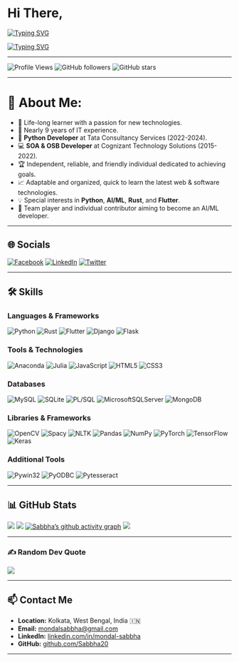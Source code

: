 
# Hi There,

[![Typing SVG](https://readme-typing-svg.demolab.com?font=Delius+Unicase&weight=800&size=35&duration=3500&pause=10&color=D4F6F7&vCenter=true&random=false&width=1080&lines=I+am+Sabbha+Mondal+%F0%9F%91%8B)](https://git.io/typing-svg)

[![Typing SVG](https://readme-typing-svg.demolab.com?font=Delius+Unicase&size=30&duration=3900&pause=10&color=D4F6F7&vCenter=true&random=false&width=1080&height=50&lines=Python+Developer.;Automation+Tool+Developer.;Desktop+App+Developer.;Mobile+App+Developer.;AI%2FML+Ops+Developer)](https://git.io/typing-svg)

---

![Profile Views](https://komarev.com/ghpvc/?username=Sabbha20&style=flat-square)
![GitHub followers](https://img.shields.io/github/followers/Sabbha20?label=Follow&style=social)
![GitHub stars](https://img.shields.io/github/stars/Sabbha20?label=Stars&style=social)

---


# 💫 About Me:

- 🌱 Life-long learner with a passion for new technologies.
- 💼 Nearly 9 years of IT experience.
- 🐍 **Python Developer** at Tata Consultancy Services (2022-2024).
- 💻 **SOA & OSB Developer** at Cognizant Technology Solutions (2015-2022).
- 🏆 Independent, reliable, and friendly individual dedicated to achieving goals.
- 📈 Adaptable and organized, quick to learn the latest web & software technologies.
- 💡 Special interests in **Python**, **AI/ML**, **Rust**, and **Flutter**.
- 🤝 Team player and individual contributor aiming to become an AI/ML developer.

---

## 🌐 Socials

[![Facebook](https://img.shields.io/badge/Facebook-%231877F2.svg?logo=Facebook&logoColor=white)](https://facebook.com/sabbhasachi.mondal)
[![LinkedIn](https://img.shields.io/badge/LinkedIn-%230077B5.svg?logo=linkedin&logoColor=white)](https://linkedin.com/in/mondal-sabbha)
[![Twitter](https://img.shields.io/badge/Twitter-%231DA1F2.svg?logo=Twitter&logoColor=white)](https://twitter.com/mondal_sabbha)

---

## 🛠 Skills

### Languages & Frameworks
![Python](https://img.shields.io/badge/python-3670A0?style=plastic&logo=python&logoColor=ffdd54)
![Rust](https://img.shields.io/badge/rust-%23000000.svg?style=plastic&logo=rust&logoColor=white)
![Flutter](https://img.shields.io/badge/Flutter-%2302569B.svg?style=plastic&logo=Flutter&logoColor=white)
![Django](https://img.shields.io/badge/django-%23092E20.svg?style=plastic&logo=django&logoColor=white)
![Flask](https://img.shields.io/badge/flask-%23000.svg?style=plastic&logo=flask&logoColor=white)

### Tools & Technologies
![Anaconda](https://img.shields.io/badge/Anaconda-%2344A833.svg?style=plastic&logo=anaconda&logoColor=white)
![Julia](https://img.shields.io/badge/-Julia-9558B2?style=plastic&logo=julia&logoColor=white)
![JavaScript](https://img.shields.io/badge/javascript-%23323330.svg?style=plastic&logo=javascript&logoColor=%23F7DF1E)
![HTML5](https://img.shields.io/badge/HTML5-E34F26?style=plastic&logo=html5&logoColor=white)
![CSS3](https://img.shields.io/badge/CSS3-1572B6?style=plastic&logo=css3&logoColor=white)

### Databases
![MySQL](https://img.shields.io/badge/mysql-%2300000f.svg?style=plastic&logo=mysql&logoColor=white)
![SQLite](https://img.shields.io/badge/sqlite-%2307405e.svg?style=plastic&logo=sqlite&logoColor=white)
![PL/SQL](https://img.shields.io/badge/PL--SQL-003B57?style=plastic&logo=oracle&logoColor=white)
![MicrosoftSQLServer](https://img.shields.io/badge/Microsoft%20SQL%20Server-CC2927?style=plastic&logo=microsoft%20sql%20server&logoColor=white)
![MongoDB](https://img.shields.io/badge/MongoDB-%234ea94b.svg?style=plastic&logo=mongodb&logoColor=white)

### Libraries & Frameworks
![OpenCV](https://img.shields.io/badge/OpenCV-5C3EE8?style=plastic&logo=opencv&logoColor=white)
![Spacy](https://img.shields.io/badge/Spacy-09A3D5?style=plastic&logo=spacy&logoColor=white) 
![NLTK](https://img.shields.io/badge/NLTK-0276C9?style=plastic&logo=nltk&logoColor=white) 
![Pandas](https://img.shields.io/badge/pandas-%23150458.svg?style=plastic&logo=pandas&logoColor=white)
![NumPy](https://img.shields.io/badge/numpy-%23013243.svg?style=plastic&logo=numpy&logoColor=white)
![PyTorch](https://img.shields.io/badge/PyTorch-%23EE4C2C.svg?style=plastic&logo=PyTorch&logoColor=white)
![TensorFlow](https://img.shields.io/badge/TensorFlow-%23FF6F00.svg?style=plastic&logo=TensorFlow&logoColor=white)
![Keras](https://img.shields.io/badge/Keras-%23D00000.svg?style=plastic&logo=Keras&logoColor=white)

### Additional Tools
![Pywin32](https://img.shields.io/badge/Pywin32-4A90E2?style=plastic&logo=windows&logoColor=white)
![PyODBC](https://img.shields.io/badge/PyODBC-0277BD?style=plastic&logo=microsoft&logoColor=white)
![Pytesseract](https://img.shields.io/badge/Pytesseract-FFCA28?style=plastic&logo=google&logoColor=white)

---

## 📊 GitHub Stats

![](https://github-readme-stats.vercel.app/api?username=Sabbha20&theme=ayu-mirage&hide_border=false&include_all_commits=true&count_private=true) 
![](https://github-readme-streak-stats.herokuapp.com/?user=Sabbha20&theme=ayu-mirage&hide_border=false) 
[![Sabbha’s github activity graph](https://github-readme-activity-graph.vercel.app/graph?username=Sabbha20&theme=github-compact&days=50)](https://github.com/Sabbha20/github-readme-activity-graph) 
![](https://github-readme-stats.vercel.app/api/top-langs/?username=Sabbha20&theme=ayu-mirage&hide_border=false&include_all_commits=true&count_private=true&layout=compact) 

---

### ✍️ Random Dev Quote

![](https://quotes-github-readme.vercel.app/api?type=horizontal&theme=tokyonight)

---

## 📫 Contact Me

- **Location:** Kolkata, West Bengal, India 🇮🇳
- **Email:** [mondalsabbha@gmail.com](mailto:mondalsabbha@gmail.com)
- **LinkedIn:** [linkedin.com/in/mondal-sabbha](https://www.linkedin.com/in/mondal-sabbha/)
- **GitHub:** [github.com/Sabbha20](https://github.com/Sabbha20)

---
